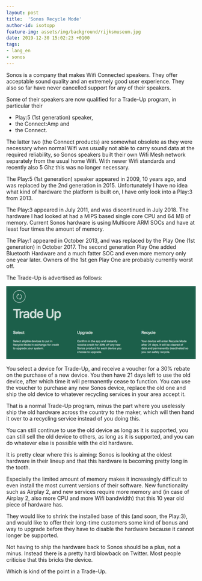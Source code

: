 ```yaml
---
layout: post
title:  'Sonos Recycle Mode'
author-id: isotopp
feature-img: assets/img/background/rijksmuseum.jpg
date: 2019-12-30 15:02:23 +0100
tags:
- lang_en
- sonos
---
```


Sonos is a company that makes Wifi Connected speakers. They
offer acceptable sound quality and an extremely good user
experience. They also so far have never cancelled support for
any of their speakers.

Some of their speakers are now qualified for a Trade-Up program,
in particular their 

- Play:5 (1st generation) speaker, 
- the Connect:Amp and 
- the Connect.

The latter two (the Connect products) are somewhat obsolete as
they were necessary when normal Wifi was usually not able to
carry sound data at the required reliability, so Sonos speakers
built their own Wifi Mesh network separately from the usual home
Wifi. With newer Wifi standards and recently also 5 Ghz this was
no longer necessary.

The Play:5 (1st generation) speaker appeared in 2009, 10 years
ago, and was replaced by the 2nd generation in 2015.
Unfortunately I have no idea what kind of hardware the platform
is built on, I have only look into a Play:3 from 2013.

The Play:3 appeared in July 2011, and was discontinued in July 2018. 
The hardware I had looked at had a MIPS based single core
CPU and 64 MB of memory. Current Sonos hardware is using
Multicore ARM SOCs and have at least four times the amount of
memory.

The Play:1 appeared in October 2013, and was replaced by the
Play One (1st generation) in October 2017. The second generation
Play One added Bluetooth Hardware and a much fatter SOC and even
more memory only one year later. Owners of the 1st gen Play One
are probably currently worst off.

The Trade-Up is advertised as follows:

![](/uploads/2019/12/sonos-trade-up.png)

You select a device for Trade-Up, and receive a voucher for a
30% rebate on the purchase of a new device. You then have 21
days left to use the old device, after which time it will
permanently cease to function. You can use the voucher to
purchase any new Sonos device, replace the old one and ship the
old device to whatever recycling services in your area accept
it.

That is a normal Trade-Up program, minus the part where you
uselessly ship the old hardware across the country to the maker,
which will then hand it over to a recycling service instead of
you doing this.

You can still continue to use the old device as long as it is
supported, you can still sell the old device to others, as long
as it is supported, and you can do whatever else is possible
with the old hardware.

It is pretty clear where this is aiming: Sonos is looking at the
oldest hardware in their lineup and that this hardware is
becoming pretty long in the tooth.

Especially the limited amount of memory makes it increasingly
difficult to even install the most current versions of their
software. New functionality such as Airplay 2, and new services
require more memory and (in case of Airplay 2, also more CPU and
more Wifi bandwidth) that this 10 year old piece of hardware
has. 

They would like to shrink the installed base of this (and soon,
the Play:3), and would like to offer their long-time customers
some kind of bonus and way to upgrade before they have to
disable the hardware because it cannot longer be supported.

Not having to ship the hardware back to Sonos should be a plus,
not a minus. Instead there is a pretty hard blowback on Twitter.
Most people criticise that this bricks the device.

Which is kind of the point in a Trade-Up.
